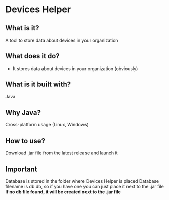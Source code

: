 # Devices Helper
## What is it?
A tool to store data about devices in your organization
## What does it do?
- It stores data about devices in your organization (obviously)
## What is it built with?
Java
## Why Java?
Cross-platform usage (Linux, Windows)
## How to use?
Download .jar file from the latest release and launch it
## Important
Database is stored in the folder where Devices Helper is placed
Database filename is db.db, so if you have one you can just place it next to the .jar file
**If no db file found, it will be created next to the .jar file**